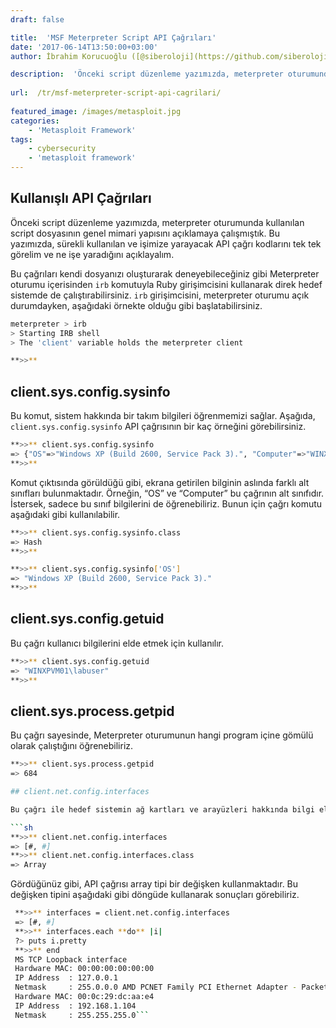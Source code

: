 ```yaml
---
draft: false

title:  'MSF Meterpreter Script API Çağrıları'
date: '2017-06-14T13:50:00+03:00'
author: İbrahim Korucuoğlu ([@siberoloji](https://github.com/siberoloji))

description:  'Önceki script düzenleme yazımızda, meterpreter oturumunda kullanılan script dosyasının genel mimari yapısını açıklamaya çalışmıştık. Bu yazımızda, sürekli kullanılan ve işimize yarayacak API çağrı kodlarını tek tek görelim ve ne işe yaradığını açıklayalım.' 
 
url:  /tr/msf-meterpreter-script-api-cagrilari/
 
featured_image: /images/metasploit.jpg
categories:
    - 'Metasploit Framework'
tags:
    - cybersecurity
    - 'metasploit framework'
---
```



## Kullanışlı API Çağrıları



Önceki script düzenleme yazımızda, meterpreter oturumunda kullanılan script dosyasının genel mimari yapısını açıklamaya çalışmıştık. Bu yazımızda, sürekli kullanılan ve işimize yarayacak API çağrı kodlarını tek tek görelim ve ne işe yaradığını açıklayalım.



Bu çağrıları kendi dosyanızı oluşturarak deneyebileceğiniz gibi Meterpreter oturumu içerisinden `irb` komutuyla Ruby girişimcisini kullanarak direk hedef sistemde de çalıştırabilirsiniz. `irb` girişimcisini, meterpreter oturumu açık durumdayken, aşağıdaki örnekte olduğu gibi başlatabilirsiniz.


```bash
meterpreter > irb
> Starting IRB shell
> The 'client' variable holds the meterpreter client

**>>**
```



## client.sys.config.sysinfo



Bu komut, sistem hakkında bir takım bilgileri öğrenmemizi sağlar. Aşağıda, `client.sys.config.sysinfo` API çağrısının bir kaç örneğini görebilirsiniz.


```bash
**>>** client.sys.config.sysinfo
=> {"OS"=>"Windows XP (Build 2600, Service Pack 3).", "Computer"=>"WINXPVM01"}
**>>**
```



Komut çıktısında görüldüğü gibi, ekrana getirilen bilginin aslında farklı alt sınıfları bulunmaktadır. Örneğin, “OS” ve “Computer” bu çağrının alt sınıfıdır. İstersek, sadece bu sınıf bilgilerini de öğrenebiliriz. Bunun için çağrı komutu aşağıdaki gibi kullanılabilir.


```bash
**>>** client.sys.config.sysinfo.class
=> Hash
**>>**
```


```bash
**>>** client.sys.config.sysinfo['OS']
=> "Windows XP (Build 2600, Service Pack 3)."
**>>**
```



## client.sys.config.getuid



Bu çağrı kullanıcı bilgilerini elde etmek için kullanılır.


```bash
**>>** client.sys.config.getuid
=> "WINXPVM01\labuser"
**>>**
```



## client.sys.process.getpid



Bu çağrı sayesinde, Meterpreter oturumunun hangi program içine gömülü olarak çalıştığını öğrenebiliriz.


```bash
**>>** client.sys.process.getpid
=> 684

## client.net.config.interfaces

Bu çağrı ile hedef sistemin ağ kartları ve arayüzleri hakkında bilgi elde edebilirsiniz.

```sh
**>>** client.net.config.interfaces
=> [#, #]
**>>** client.net.config.interfaces.class
=> Array
```



Gördüğünüz gibi, API çağrısı array tipi bir değişken kullanmaktadır. Bu değişken tipini aşağıdaki gibi döngüde kullanarak sonuçları görebiliriz.


```bash
 **>>** interfaces = client.net.config.interfaces
 => [#, #]
 **>>** interfaces.each **do** |i|
 ?> puts i.pretty
 **>>** end
 MS TCP Loopback interface
 Hardware MAC: 00:00:00:00:00:00
 IP Address  : 127.0.0.1
 Netmask     : 255.0.0.0 AMD PCNET Family PCI Ethernet Adapter - Packet Scheduler Miniport
 Hardware MAC: 00:0c:29:dc:aa:e4
 IP Address  : 192.168.1.104
 Netmask     : 255.255.255.0```
